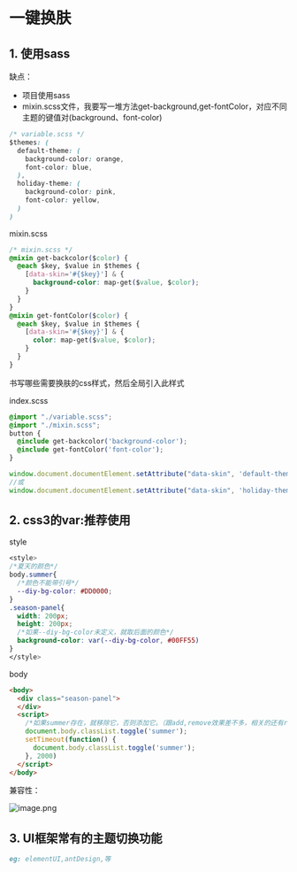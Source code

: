 # 一键换肤

## 1. 使用sass

缺点：

*   项目使用sass
*   mixin.scss文件，我要写一堆方法get-background,get-fontColor，对应不同主题的键值对(background、font-color)

```css
/* variable.scss */
$themes: (
  default-theme: (
    background-color: orange,
    font-color: blue,
  ),
  holiday-theme: (
    background-color: pink,
    font-color: yellow,
  )
)
```

mixin.scss

```css
/* mixin.scss */
@mixin get-backcolor($color) {
  @each $key, $value in $themes {
    [data-skin='#{$key}'] & {
      background-color: map-get($value, $color);
    }
  }
}
@mixin get-fontColor($color) {
  @each $key, $value in $themes {
    [data-skin='#{$key}'] & {
      color: map-get($value, $color);
    }
  }
}
```

书写哪些需要换肤的css样式，然后全局引入此样式

index.scss

```css
@import "./variable.scss";
@import "./mixin.scss";
button {
  @include get-backcolor('background-color');
  @include get-fontColor('font-color');
}
```

```js
window.document.documentElement.setAttribute("data-skin", 'default-theme');
//或
window.document.documentElement.setAttribute("data-skin", 'holiday-theme');
```

## **2. css3的var:推荐使用**

style

```css
<style>
/*夏天的颜色*/
body.summer{
  /*颜色不能带引号*/
  --diy-bg-color: #DD0000;
}
.season-panel{
  width: 200px;
  height: 200px;
  /*如果--diy-bg-color未定义，就取后面的颜色*/
  background-color: var(--diy-bg-color, #00FF55)
}
</style>
```

body

```md
<body>
  <div class="season-panel">
  </div>
  <script>
    /*如果summer存在，就移除它，否则添加它。（跟add,remove效果差不多，相关的还有replace）*/
    document.body.classList.toggle('summer');
    setTimeout(function() {
      document.body.classList.toggle('summer');
    }, 2000)
  </script>
</body>
```

兼容性：

![image.png](https://p0-xtjj-private.juejin.cn/tos-cn-i-73owjymdk6/cbc0e72066ed497493b2beafb0859387~tplv-73owjymdk6-jj-mark-v1:0:0:0:0:5o6Y6YeR5oqA5pyv56S-5Yy6IEAg5Y-W5ZCN5oCq5YW9:q75.awebp?policy=eyJ2bSI6MywidWlkIjoiNDMzMjU0Nzg2MDYwMzA3MCJ9&rk3s=f64ab15b&x-orig-authkey=f32326d3454f2ac7e96d3d06cdbb035152127018&x-orig-expires=1750860234&x-orig-sign=O3m%2FhNy9E54oS4un23wn%2FevtA70%3D)

## 3. UI框架常有的主题切换功能

```md
eg: elementUI,antDesign,等
```
